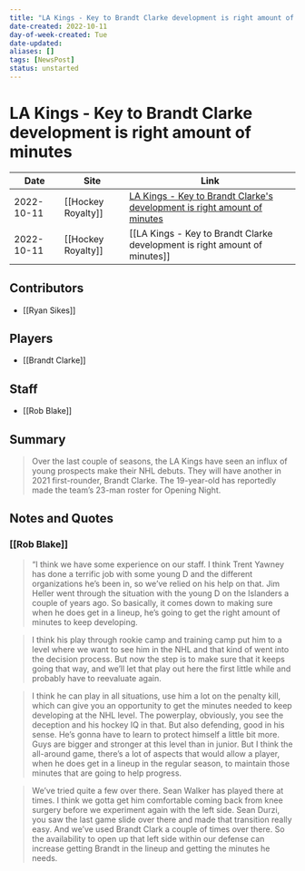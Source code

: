 ```yaml
---
title: "LA Kings - Key to Brandt Clarke development is right amount of minutes"
date-created: 2022-10-11
day-of-week-created: Tue
date-updated: 
aliases: []
tags: [NewsPost]
status: unstarted
---
```


# LA Kings - Key to Brandt Clarke development is right amount of minutes

Date | Site | Link
---|---|---
2022-10-11   | [[Hockey Royalty]] | [LA Kings - Key to Brandt Clarke's development is right amount of minutes](https://hockeyroyalty.com/2022/10/11/la-kings-key-to-brandt-clarkes-development-is-right-amount-of-minutes/)
2022-10-11 | [[Hockey Royalty]] | [[LA Kings - Key to Brandt Clarke development is right amount of minutes]]

## Contributors
- [[Ryan Sikes]]


## Players
- [[Brandt Clarke]]


## Staff
- [[Rob Blake]]


## Summary
> Over the last couple of seasons, the LA Kings have seen an influx of young prospects make their NHL debuts. They will have another in 2021 first-rounder, Brandt Clarke. The 19-year-old has reportedly made the team’s 23-man roster for Opening Night.


## Notes and Quotes
### [[Rob Blake]]
> “I think we have some experience on our staff. I think Trent Yawney has done a terrific job with some young D and the different organizations he’s been in, so we’ve relied on his help on that. Jim Heller went through the situation with the young D on the Islanders a couple of years ago. So basically, it comes down to making sure when he does get in a lineup, he’s going to get the right amount of minutes to keep developing.

> I think his play through rookie camp and training camp put him to a level where we want to see him in the NHL and that kind of went into the decision process. But now the step is to make sure that it keeps going that way, and we’ll let that play out here the first little while and probably have to reevaluate again.

> I think he can play in all situations, use him a lot on the penalty kill, which can give you an opportunity to get the minutes needed to keep developing at the NHL level. The powerplay, obviously, you see the deception and his hockey IQ in that. But also defending, good in his sense. He’s gonna have to learn to protect himself a little bit more. Guys are bigger and stronger at this level than in junior.
> But I think the all-around game, there’s a lot of aspects that would allow a player, when he does get in a lineup in the regular season, to maintain those minutes that are going to help progress.

> We’ve tried quite a few over there. Sean Walker has played there at times. I think we gotta get him comfortable coming back from knee surgery before we experiment again with the left side. Sean Durzi, you saw the last game slide over there and made that transition really easy. And we’ve used Brandt Clark a couple of times over there. So the availability to open up that left side within our defense can increase getting Brandt in the lineup and getting the minutes he needs.